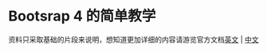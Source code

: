 # Bootsrap 4 的简单教学

资料只采取基础的片段来说明，想知道更加详细的内容请游览官方文档[英文](https://getbootstrap.com/) | [中文](https://bootstrap.hexschool.com/)
